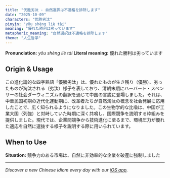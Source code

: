 ```yaml
---
title: "优胜劣汰 - 自然選択は不適格を排除します"
date: "2025-10-09"
characters: "优胜劣汰"
pinyin: "yōu shèng liè tài"
meaning: "優れた勝利は劣っています"
metaphoric_meaning: "自然選択は不適格を排除します"
theme: "人生哲学"
---
```


**Pronunciation:** *yōu shèng liè tài*
**Literal meaning:** 優れた勝利は劣っています

## Origin & Usage

この進化論的な四字熟語「優勝劣汰」は、優れたものが生き残り（優勝）、劣ったものが淘汰される（劣汰）様子を表しており、清朝末期にハーバート・スペンサーの社会ダーウィニズムの翻訳を通じて中国の言説に登場しました。それは、中華民国初期の近代化運動期に、改革者たちが自然淘汰の概念を社会発展に応用したことで、広く知られるようになりました。この生物学的な比喩は、中国が工業大国（列強）と対峙していた時期に深く共鳴し、国際競争を説明する枠組みを提供しました。現代では、企業間競争から技術進化に至るまで、環境圧力が優れた適応を自然に選抜する様子を説明する際に用いられています。

## When to Use

**Situation:** 競争力のある市場は、自然に非効率的な企業を破産に強制しました

---

*Discover a new Chinese idiom every day with our [iOS app](https://apps.apple.com/us/app/daily-chinese-idioms/id6740611324).*
